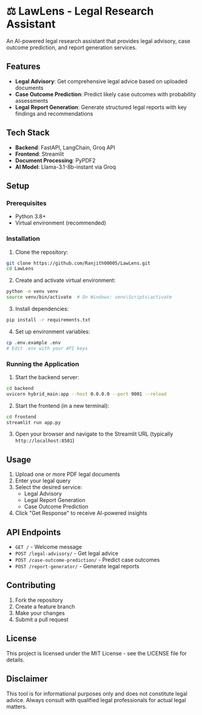 # ⚖️ LawLens - Legal Research Assistant

An AI-powered legal research assistant that provides legal advisory, case outcome prediction, and report generation services.

## Features

- **Legal Advisory**: Get comprehensive legal advice based on uploaded documents
- **Case Outcome Prediction**: Predict likely case outcomes with probability assessments
- **Legal Report Generation**: Generate structured legal reports with key findings and recommendations

## Tech Stack

- **Backend**: FastAPI, LangChain, Groq API
- **Frontend**: Streamlit
- **Document Processing**: PyPDF2
- **AI Model**: Llama-3.1-8b-instant via Groq

## Setup

### Prerequisites

- Python 3.8+
- Virtual environment (recommended)

### Installation

1. Clone the repository:
```bash
git clone https://github.com/Ranjith00005/LawLens.git
cd LawLens
```

2. Create and activate virtual environment:
```bash
python -m venv venv
source venv/bin/activate  # On Windows: venv\Scripts\activate
```

3. Install dependencies:
```bash
pip install -r requirements.txt
```

4. Set up environment variables:
```bash
cp .env.example .env
# Edit .env with your API keys
```

### Running the Application

1. Start the backend server:
```bash
cd backend
uvicorn hybrid_main:app --host 0.0.0.0 --port 9001 --reload
```

2. Start the frontend (in a new terminal):
```bash
cd frontend
streamlit run app.py
```

3. Open your browser and navigate to the Streamlit URL (typically `http://localhost:8501`)

## Usage

1. Upload one or more PDF legal documents
2. Enter your legal query
3. Select the desired service:
   - Legal Advisory
   - Legal Report Generation
   - Case Outcome Prediction
4. Click "Get Response" to receive AI-powered insights

## API Endpoints

- `GET /` - Welcome message
- `POST /legal-advisory/` - Get legal advice
- `POST /case-outcome-prediction/` - Predict case outcomes
- `POST /report-generator/` - Generate legal reports

## Contributing

1. Fork the repository
2. Create a feature branch
3. Make your changes
4. Submit a pull request

## License

This project is licensed under the MIT License - see the LICENSE file for details.

## Disclaimer

This tool is for informational purposes only and does not constitute legal advice. Always consult with qualified legal professionals for actual legal matters.